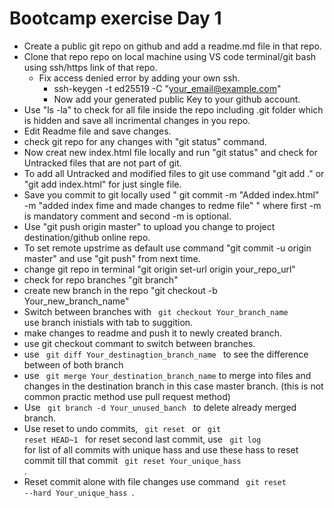 # Bootcamp exercise Day 1
* Create a public git repo on github and add a readme.md file in that repo.
* Clone that repo repo on local machine using VS code terminal/git bash using ssh/https link of that repo.
     * Fix access denied error by adding your own ssh.
        * ssh-keygen -t ed25519 -C "your_email@example.com"
        * Now add your generated public Key to your github account.
* Use "ls -la" to check for all file inside the repo including .git folder which is hidden and save all incrimental changes in you repo.       
* Edit Readme file and save changes.
* check git repo for any changes with "git status" command.  
* Now creat new index.html file locally and run "git status" and check for Untracked files that are not part of git.
* To add all Untracked and modified files to git use command "git add ." or "git add index.html" for just single file.
* Save you commit to git locally used " git commit -m "Added index.html" -m "added index fime and made changes to redme file" " where first -m is mandatory comment and second -m is optional.
* Use "git push origin master" to upload you change to project destination/github online repo.
* To set remote upstrime as default use command "git commit -u origin master" and use "git push" from next time.
* change git repo in terminal "git origin set-url origin your_repo_url"
* check for repo branches "git branch"
* create new branch in the repo "git checkout -b Your_new_branch_name"
* Switch between branches with <code> git checkout Your_branch_name </code> use branch inistials with tab to suggition.
* make changes to readme and push it to newly created branch.
* use git checkout commant to switch between branches.
* use <code> git diff Your_destinagtion_branch_name </code> to see the difference between of both branch
* use <code> git merge Your_destination_branch_name</code> to merge into files and changes in the destination branch in this case master branch. (this is not common practic method use pull request method)
* Use <code> git branch -d Your_unused_banch </code> to delete already merged branch.
* Use reset to undo commits, <code> git reset </code> or <code> git reset HEAD~1 </code> for reset second last commit, use <code> git log </code> for list of all commits with unique hass and use these hass to reset commit till that commit <code> git reset Your_unique_hass </code>.
* Reset commit alone with file changes use command <code> git reset --hard Your_unique_hass </code>.

